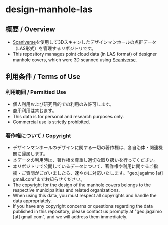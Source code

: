 # design-manhole-las

## 概要 / Overview

- [Scaniverse](https://scaniverse.com)を使用して3Dスキャンしたデザインマンホールの点群データ（LAS形式）を管理するリポジトリです。
- This repository manages point cloud data (in LAS format) of designer manhole covers, which were 3D scanned using [Scaniverse](https://scaniverse.com).

## 利用条件 / Terms of Use

### 利用範囲 / Permitted Use

- 個人利用および研究目的での利用のみ許可します。
- 商用利用は禁じます。
- This data is for personal and research purposes only.
- Commercial use is strictly prohibited.

### 著作権について / Copyright

- デザインマンホールのデザインに関する一切の著作権は、各自治体・関連機関に帰属します。
- 本データの利用時は、著作権を尊重し適切な取り扱いを行ってください。
- 本リポジトリで公開しているデータについて、著作権や利用に関するご指摘・ご質問がございましたら、速やかに対応いたします。"geo.jagaimo [at] gmail.com"までお知らせください。
- The copyright for the design of the manhole covers belongs to the respective municipalities and related organizations.
- When using this data, you must respect all copyrights and handle the data appropriately.
- If you have any copyright concerns or questions regarding the data published in this repository, please contact us promptly at "geo.jagaimo [at] gmail.com", and we will address them immediately.
